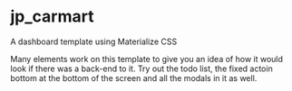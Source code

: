# jp_carmart
A dashboard template using Materialize CSS

Many elements work on this template to give you an idea of how it would look if there was a back-end to it.
Try out the todo list, the fixed actoin bottom at the bottom of the screen and all the modals in it as well.
